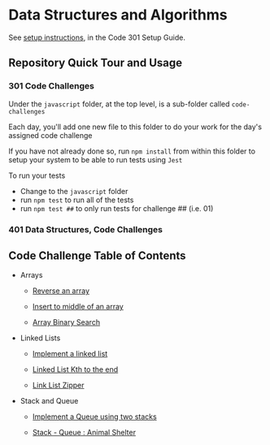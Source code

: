 # Data Structures and Algorithms

See [setup instructions](https://codefellows.github.io/setup-guide/code-301/3-code-challenges), in the Code 301 Setup Guide.

## Repository Quick Tour and Usage

### 301 Code Challenges

Under the `javascript` folder, at the top level, is a sub-folder called `code-challenges`

Each day, you'll add one new file to this folder to do your work for the day's assigned code challenge

If you have not already done so, run `npm install` from within this folder to setup your system to be able to run tests using `Jest`

To run your tests

- Change to the `javascript` folder
- run `npm test` to run all of the tests
- run `npm test ##` to only run tests for challenge ## (i.e. 01)

### 401 Data Structures, Code Challenges

## Code Challenge Table of Contents

- Arrays

  - [Reverse an array](./c-sharp/DataStructures/CodeChallenges/401/array-reverse/README.md)
  
  - [Insert to middle of an array](./c-sharp/DataStructures/CodeChallenges/401/array-insert-shift/README.md)
  
  - [Array Binary Search](./c-sharp/DataStructures/CodeChallenges/401/array-binary-search/README.md)

- Linked Lists

  - [Implement a linked list](./c-sharp/DataStructures/CodeChallenges/401/linked-list-insertions/README.md)

  - [Linked List Kth to the end](./c-sharp/DataStructures/CodeChallenges/401/linked-list-kth/README.md)

  - [Link List Zipper](./c-sharp/DataStructures/CodeChallenges/401/linked-list-zip/README.md)

- Stack and Queue

  - [Implement a Queue using two stacks](./c-sharp/DataStructures/CodeChallenges/401/stack-queue-pseudo/README.md)

  - [Stack - Queue : Animal Shelter](./c-sharp/DataStructures/CodeChallenges/401/stack-queue-animal-shelter/README.md)
